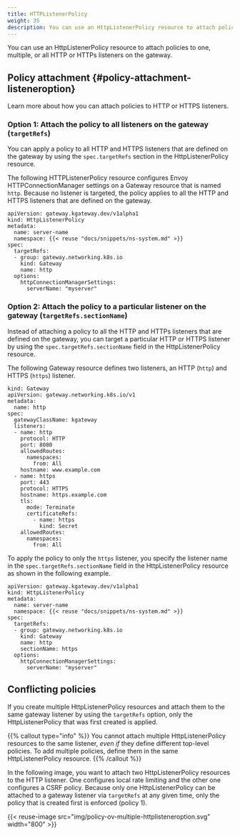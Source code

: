 ```yaml
---
title: HTTPListenerPolicy
weight: 35
description: You can use an HttpListenerPolicy resource to attach policies to one, multiple, or all HTTP or HTTPs listeners on the gateway. 
---
```


You can use an HttpListenerPolicy resource to attach policies to one, multiple, or all HTTP or HTTPs listeners on the gateway.

## Policy attachment {#policy-attachment-listeneroption}

Learn more about how you can attach policies to HTTP or HTTPS listeners. 

### Option 1: Attach the policy to all listeners on the gateway (`targetRefs`)

You can apply a policy to all HTTP and HTTPS listeners that are defined on the gateway by using the `spec.targetRefs` section in the HttpListenerPolicy resource. 

The following HTTPListenerPolicy resource configures Envoy HTTPConnectionManager settings on a Gateway resource that is named `http`. Because no listener is targeted, the policy applies to all the HTTP and HTTPS listeners that are defined on the gateway. 

```console {hl_lines=[7,8,9,10]} 
apiVersion: gateway.kgateway.dev/v1alpha1
kind: HttpListenerPolicy
metadata:
  name: server-name
  namespace: {{< reuse "docs/snippets/ns-system.md" >}}
spec:
  targetRefs:
  - group: gateway.networking.k8s.io
    kind: Gateway
    name: http
  options:
    httpConnectionManagerSettings:
      serverName: "myserver"
```


### Option 2: Attach the policy to a particular listener on the gateway (`targetRefs.sectionName`)

Instead of attaching a policy to all the HTTP and HTTPs listeners that are defined on the gateway, you can target a particular HTTP or HTTPS listener by using the `spec.targetRefs.sectionName` field in the HttpListenerPolicy resource. 

The following Gateway resource defines two listeners, an HTTP (`http`) and HTTPS (`https`) listener. 

```console {hl_lines=[8,15]} 
kind: Gateway
apiVersion: gateway.networking.k8s.io/v1
metadata:
  name: http
spec:
  gatewayClassName: kgateway
  listeners:
  - name: http
    protocol: HTTP
    port: 8080
    allowedRoutes:
      namespaces:
        from: All
    hostname: www.example.com
  - name: https
    port: 443
    protocol: HTTPS
    hostname: https.example.com
    tls:
      mode: Terminate
      certificateRefs:
        - name: https
          kind: Secret
    allowedRoutes:
      namespaces:
        from: All
```

To apply the policy to only the `https` listener, you specify the listener name in the `spec.targetRefs.sectionName` field in the HttpListenerPolicy resource as shown in the following example. 

```console {hl_lines=[11]} 
apiVersion: gateway.kgateway.dev/v1alpha1
kind: HttpListenerPolicy
metadata:
  name: server-name
  namespace: {{< reuse "docs/snippets/ns-system.md" >}}
spec:
  targetRefs:
  - group: gateway.networking.k8s.io
    kind: Gateway
    name: http
    sectionName: https
  options:
    httpConnectionManagerSettings:
      serverName: "myserver"
```


## Conflicting policies

If you create multiple HttpListenerPolicy resources and attach them to the same gateway listener by using the `targetRefs` option, only the HttpListenerPolicy that was first created is applied. 

{{% callout type="info" %}}
You cannot attach multiple HttpListenerPolicy resources to the same listener, *even if* they define different top-level policies. To add multiple policies, define them in the same HttpListenerPolicy resource.
{{% /callout %}}

In the following image, you want to attach two HttpListenerPolicy resources to the HTTP listener. One configures local rate limiting and the other one configures a CSRF policy. Because only one HttpListenerPolicy can be attached to a gateway listener via `targetRefs` at any given time, only the policy that is created first is enforced (policy 1). 

{{< reuse-image src="img/policy-ov-multiple-httplisteneroption.svg" width="800" >}}